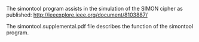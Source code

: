 
The simontool program assists in the simulation of the SIMON cipher as published: http://ieeexplore.ieee.org/document/8103887/

The simontool.supplemental.pdf file describes the function of the simontool program. 



